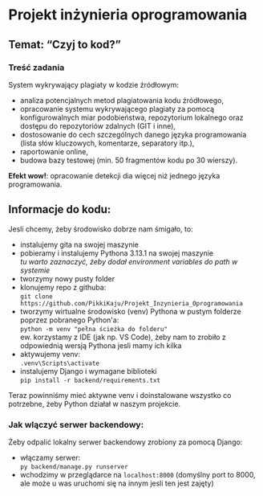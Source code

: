 # Projekt inżynieria oprogramowania

## Temat: “Czyj to kod?”

### Treść zadania <br>
System wykrywający plagiaty w kodzie źródłowym: 
- analiza potencjalnych metod plagiatowania kodu źródłowego, 
- opracowanie systemu wykrywającego plagiaty za pomocą konfigurowalnych miar podobieństwa, repozytorium lokalnego oraz dostępu do repozytoriów zdalnych (GIT i inne), 
- dostosowanie do cech szczególnych danego języka programowania (lista słów kluczowych, komentarze, separatory itp.), 
- raportowanie online, 
- budowa bazy testowej (min. 50 fragmentów kodu po 30 wierszy).

**Efekt wow!**: opracowanie detekcji dia więcej niż jednego języka programowania.

## Informacje do kodu:

Jesli chcemy, żeby środowisko dobrze nam śmigało, to:
- instalujemy gita na swojej maszynie
- pobieramy i instalujemy Pythona 3.13.1 na swojej maszynie <br>
  *tu warto zaznaczyć, żeby dodał environment variables do path w systemie*
- tworzymy nowy pusty folder
- klonujemy repo z githuba: <br>
  `git clone https://github.com/PikkiKaju/Projekt_Inzynieria_Oprogramowania` <br>
- tworzymy wirtualne środowisko (venv) Pythona w pustym folderze poprzez pobranego Python'a: <br>
  `python -m venv "pełna ścieżka do folderu"` <br>
  ew. korzystamy z IDE (jak np. VS Code), żeby nam to zrobiło z odpowiednią wersją Pythona jesli mamy ich kilka
- aktywujemy venv: <br>
  `.venv\Scripts\activate`
- instalujemy Django i wymagane biblioteki <br>
  `pip install -r backend/requirements.txt`

Teraz powinniśmy mieć aktywne venv i doinstalowane wszystko co potrzebne, żeby Python działał w naszym projekcie.

### Jak wlączyć serwer backendowy:
Żeby odpalić lokalny serwer backendowy zrobiony za pomocą Django:
- włączamy serwer: <br>
  `py backend/manage.py runserver`
- wchodzimy w przeglądarce na `localhost:8000` (domyślny port to 8000, ale może u was uruchomi się na innym jesli ten jest zajęty)